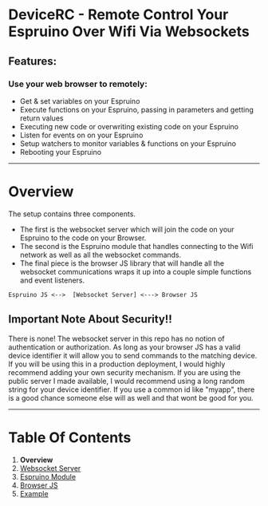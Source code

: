 # DeviceRC - Remote Control Your Espruino Over Wifi Via Websockets

## Features:

### Use your web browser to remotely:
 - Get & set variables on your Espruino
 - Execute functions on your Espruino, passing in parameters and getting return values
 - Executing new code or overwriting existing code on your Espruino
 - Listen for events on on your Espruino
 - Setup watchers to monitor variables & functions on your Espruino
 - Rebooting your Espruino

----------------------------------------------

# Overview
The setup contains three components.  

 - The first is the websocket server which will join the code on your Espruino to the code on your Browser.
 - The second is the Espruino module that handles connecting to the Wifi network as well as all the websocket commands.
 - The final piece is the browser JS library that will handle all the websocket communications wraps it up into a couple simple functions and event listeners.

```
Espruino JS <-->  [Websocket Server] <---> Browser JS
```

## Important Note About Security!!

There is none! The websocket server in this repo has no notion of authentication or authorization. As long as your browser JS has a valid device identifier it will allow you to send commands to the matching device. If you will be using this in a production deployment, I would highly recommend adding your own security mechanism.  If you are using the public server I made available, I would recommend using a long random string for your device identifier. If you use a common id like "myapp", there is a good chance someone else will as well and that wont be good for you.

----------------------------------------------

# Table Of Contents
 1. **Overview**
 2. [Websocket Server](https://github.com/protoroboticsgit/espruino/blob/master/devicerc/readme_server.md)
 3. [Espruino Module](https://github.com/protoroboticsgit/espruino/tree/master/devicerc/readme_espruino.md)
 4. [Browser JS](https://github.com/protoroboticsgit/espruino/blob/master/devicerc/readme_browser.md)
 5. [Example](https://github.com/protoroboticsgit/espruino/tree/master/devicerc/example)


